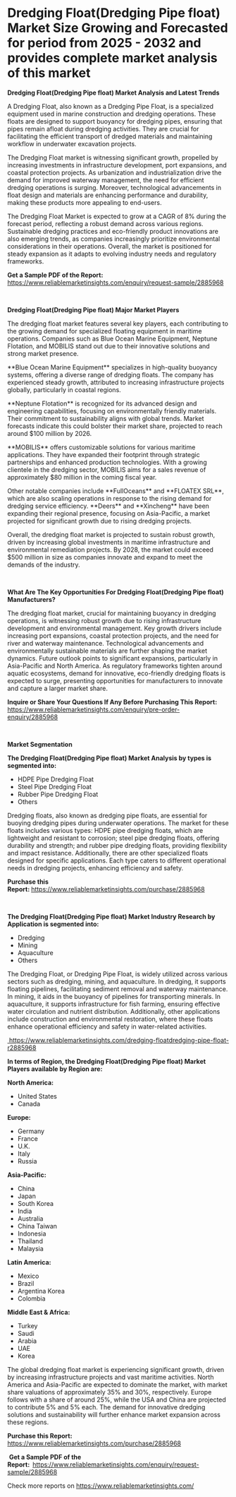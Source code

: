 <p><h1>Dredging Float(Dredging Pipe float) Market Size Growing and Forecasted for period from 2025 - 2032 and provides complete market analysis of this market</h1></p><p><strong>Dredging Float(Dredging Pipe float) Market Analysis and Latest Trends</strong></p>
<p><p>A Dredging Float, also known as a Dredging Pipe Float, is a specialized equipment used in marine construction and dredging operations. These floats are designed to support buoyancy for dredging pipes, ensuring that pipes remain afloat during dredging activities. They are crucial for facilitating the efficient transport of dredged materials and maintaining workflow in underwater excavation projects.</p><p>The Dredging Float market is witnessing significant growth, propelled by increasing investments in infrastructure development, port expansions, and coastal protection projects. As urbanization and industrialization drive the demand for improved waterway management, the need for efficient dredging operations is surging. Moreover, technological advancements in float design and materials are enhancing performance and durability, making these products more appealing to end-users.</p><p>The Dredging Float Market is expected to grow at a CAGR of 8% during the forecast period, reflecting a robust demand across various regions. Sustainable dredging practices and eco-friendly product innovations are also emerging trends, as companies increasingly prioritize environmental considerations in their operations. Overall, the market is positioned for steady expansion as it adapts to evolving industry needs and regulatory frameworks.</p></p>
<p><strong>Get a Sample PDF of the Report:&nbsp;</strong> <a href="https://www.reliablemarketinsights.com/enquiry/request-sample/2885968?utm_campaign=2133&utm_medium=2&utm_source=Github&utm_content=ia&utm_term=13032025&utm_id=dredging-floatdredging-pipe-float">https://www.reliablemarketinsights.com/enquiry/request-sample/2885968</a></p>
<p>&nbsp;</p>
<p><strong>Dredging Float(Dredging Pipe float) Major Market Players</strong></p>
<p><p>The dredging float market features several key players, each contributing to the growing demand for specialized floating equipment in maritime operations. Companies such as Blue Ocean Marine Equipment, Neptune Flotation, and MOBILIS stand out due to their innovative solutions and strong market presence.</p><p>**Blue Ocean Marine Equipment** specializes in high-quality buoyancy systems, offering a diverse range of dredging floats. The company has experienced steady growth, attributed to increasing infrastructure projects globally, particularly in coastal regions. </p><p>**Neptune Flotation** is recognized for its advanced design and engineering capabilities, focusing on environmentally friendly materials. Their commitment to sustainability aligns with global trends. Market forecasts indicate this could bolster their market share, projected to reach around $100 million by 2026.</p><p>**MOBILIS** offers customizable solutions for various maritime applications. They have expanded their footprint through strategic partnerships and enhanced production technologies. With a growing clientele in the dredging sector, MOBILIS aims for a sales revenue of approximately $80 million in the coming fiscal year.</p><p>Other notable companies include **FullOceans** and **FLOATEX SRL**, which are also scaling operations in response to the rising demand for dredging service efficiency. **Deers** and **Xincheng** have been expanding their regional presence, focusing on Asia-Pacific, a market projected for significant growth due to rising dredging projects.</p><p>Overall, the dredging float market is projected to sustain robust growth, driven by increasing global investments in maritime infrastructure and environmental remediation projects. By 2028, the market could exceed $500 million in size as companies innovate and expand to meet the demands of the industry.</p></p>
<p>&nbsp;</p>
<p><strong>What Are The Key Opportunities For Dredging Float(Dredging Pipe float) Manufacturers?</strong></p>
<p><p>The dredging float market, crucial for maintaining buoyancy in dredging operations, is witnessing robust growth due to rising infrastructure development and environmental management. Key growth drivers include increasing port expansions, coastal protection projects, and the need for river and waterway maintenance. Technological advancements and environmentally sustainable materials are further shaping the market dynamics. Future outlook points to significant expansions, particularly in Asia-Pacific and North America. As regulatory frameworks tighten around aquatic ecosystems, demand for innovative, eco-friendly dredging floats is expected to surge, presenting opportunities for manufacturers to innovate and capture a larger market share.</p></p>
<p><strong>Inquire or Share Your Questions If Any Before Purchasing This Report:</strong> <a href="https://www.reliablemarketinsights.com/enquiry/pre-order-enquiry/2885968?utm_campaign=2133&utm_medium=2&utm_source=Github&utm_content=ia&utm_term=13032025&utm_id=dredging-floatdredging-pipe-float">https://www.reliablemarketinsights.com/enquiry/pre-order-enquiry/2885968</a></p>
<p>&nbsp;</p>
<p><strong>Market Segmentation</strong></p>
<p><strong>The Dredging Float(Dredging Pipe float) Market Analysis by types is segmented into:</strong></p>
<p><ul><li>HDPE Pipe Dredging Float</li><li>Steel Pipe Dredging Float</li><li>Rubber Pipe Dredging Float</li><li>Others</li></ul></p>
<p><p>Dredging floats, also known as dredging pipe floats, are essential for buoying dredging pipes during underwater operations. The market for these floats includes various types: HDPE pipe dredging floats, which are lightweight and resistant to corrosion; steel pipe dredging floats, offering durability and strength; and rubber pipe dredging floats, providing flexibility and impact resistance. Additionally, there are other specialized floats designed for specific applications. Each type caters to different operational needs in dredging projects, enhancing efficiency and safety.</p></p>
<p><strong>Purchase this Report:&nbsp;</strong><a href="https://www.reliablemarketinsights.com/purchase/2885968?utm_campaign=2133&utm_medium=2&utm_source=Github&utm_content=ia&utm_term=13032025&utm_id=dredging-floatdredging-pipe-float">https://www.reliablemarketinsights.com/purchase/2885968</a></p>
<p>&nbsp;</p>
<p><strong>The Dredging Float(Dredging Pipe float) Market Industry Research by Application is segmented into:</strong></p>
<p><ul><li>Dredging</li><li>Mining</li><li>Aquaculture</li><li>Others</li></ul></p>
<p><p>The Dredging Float, or Dredging Pipe Float, is widely utilized across various sectors such as dredging, mining, and aquaculture. In dredging, it supports floating pipelines, facilitating sediment removal and waterway maintenance. In mining, it aids in the buoyancy of pipelines for transporting minerals. In aquaculture, it supports infrastructure for fish farming, ensuring effective water circulation and nutrient distribution. Additionally, other applications include construction and environmental restoration, where these floats enhance operational efficiency and safety in water-related activities.</p></p>
<p><a href="https://www.reliablemarketinsights.com/dredging-floatdredging-pipe-float-r2885968?utm_campaign=2133&utm_medium=2&utm_source=Github&utm_content=ia&utm_term=13032025&utm_id=dredging-floatdredging-pipe-float">&nbsp;https://www.reliablemarketinsights.com/dredging-floatdredging-pipe-float-r2885968</a></p>
<p><strong>In terms of Region, the Dredging Float(Dredging Pipe float) Market Players available by Region are:</strong></p>
<p>
    <p> <strong> North America: </strong>
        <ul>
            <li>United States</li>
            <li>Canada</li>
        </ul>
        </p> 
    <p> <strong> Europe: </strong>
        <ul>
            <li>Germany</li>
            <li>France</li>
            <li>U.K.</li>
            <li>Italy</li>
            <li>Russia</li>
        </ul>
        </p> 
    <p> <strong> Asia-Pacific: </strong>
        <ul>
            <li>China</li>
            <li>Japan</li>
            <li>South Korea</li>
            <li>India</li>
            <li>Australia</li>
            <li>China Taiwan</li>
            <li>Indonesia</li>
            <li>Thailand</li>
            <li>Malaysia</li>
        </ul>
        </p> 
    <p> <strong> Latin America: </strong>
        <ul>
            <li>Mexico</li>
            <li>Brazil</li>
            <li>Argentina Korea</li>
            <li>Colombia</li>
        </ul>
        </p> 
    <p> <strong> Middle East & Africa: </strong>
        <ul>
            <li>Turkey</li>
            <li>Saudi</li>
            <li>Arabia</li>
            <li>UAE</li>
            <li>Korea</li>
        </ul>
    </p>
    </p>
<p><p>The global dredging float market is experiencing significant growth, driven by increasing infrastructure projects and vast maritime activities. North America and Asia-Pacific are expected to dominate the market, with market share valuations of approximately 35% and 30%, respectively. Europe follows with a share of around 25%, while the USA and China are projected to contribute 5% and 5% each. The demand for innovative dredging solutions and sustainability will further enhance market expansion across these regions.</p></p>
<p><strong>Purchase this Report: </strong><a href="https://www.reliablemarketinsights.com/purchase/2885968?utm_campaign=2133&utm_medium=2&utm_source=Github&utm_content=ia&utm_term=13032025&utm_id=dredging-floatdredging-pipe-float">https://www.reliablemarketinsights.com/purchase/2885968</a></p>
<p>&nbsp;<strong>Get a Sample PDF of the Report:&nbsp;&nbsp;</strong><a href="https://www.reliablemarketinsights.com/enquiry/request-sample/2885968?utm_campaign=2133&utm_medium=2&utm_source=Github&utm_content=ia&utm_term=13032025&utm_id=dredging-floatdredging-pipe-float">https://www.reliablemarketinsights.com/enquiry/request-sample/2885968</a></p>
<p><strong></strong></p>
<p>Check more reports on <a href="https://www.reliablemarketinsights.com/?utm_campaign=2133&utm_medium=2&utm_source=Github&utm_content=ia&utm_term=13032025&utm_id=dredging-floatdredging-pipe-float">https://www.reliablemarketinsights.com/</a></p>